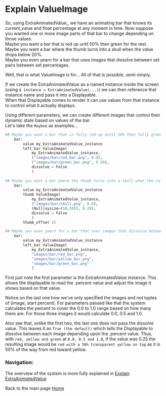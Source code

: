 # Explain ValueImage

So, using ExtraAnimatedValue,, we have an animating bar that knows its current_value and float percentage at any moment in time. Now suppose you wanted one or more image parts of that bar to change depending on those values.  
Maybe you want a bar that is red up until 50% then green for the rest.  
Maybe you want a bar where the thumb turns into a skull when the value drops below 20%.  
Maybe you even yearn for a bar that uses images that dissolve between set pairs between set percentages.

Well, that is what ValueImage is for... All of that is possible, semi simply.

If we create the ExtraAnimatedValue as a named instance inside the screen (using `$ instance = ExtraAnimatedValue(...)`) we can then reference that instance name and pass it into a Displayable.  
When that Displayable comes to render it can use values from that instance to control what it actually displays.

Using different parameters, we can create different images that control their dynamic state based on values of the bar.  
Let's take the `Maybe`s as examples...
```py
## Maybe you want a bar that is fully red up until 50% then fully green for the rest.
    bar:
        value my_ExtraAnimatedValue_instance
        left_bar ValueImage(
            my_ExtraAnimatedValue_instance,
            ("images/bar/red_bar.png", 0.0),
            ("images/bar/green_bar.png", 0.50),
            dissolve = False
            )
        
## Maybe you want a bar where the thumb turns into a skull when the value drops below 20%. 
    bar:
        value my_ExtraAnimatedValue_instance
        thumb ValueImage(
            my_ExtraAnimatedValue_instance,
            ("images/bar/skull.png", 0.0),
            (Null(xysize=(50,50)), 0.20),
            dissolve = False
            )
        thumb_offset 25

## Maybe you even yearn for a bar that uses images that dissolve between set pairs between set percentages.
    bar:
        value my_ExtraAnimatedValue_instance
        left_bar ValueImage(
            my_ExtraAnimatedValue_instance,
            "images/bar/red_bar.png",
            "images/bar/yellow_bar.png",
            "images/bar/green_bar.png"
            )
```
First just note the first parameter is the ExtraAnimatedValue instance. This allows the displayable to read the .percent value and adjust the image it shows based on that value.

Notice on the last one how we've only specified the images and not tuples of (image, start percent). For parameters passed like that the system calculates the percent to cover the 0.0 to 1.0 range based on how many there are. For those three images it would calculate 0.0, 0.5 and 1.0.

Also see that, unlike the first two, the last one does not pass the dissolve value. This leaves it as `True (the default)` which tells the Displayable to dissolve between each image depending upon the .percent value. Thus, with `red, yellow and green` at `0.0, 0.5 and 1.0`, if the value was 0.25 the resulting image would be `red with a 50% transparent yellow on top` as it is 50% of the way from red toward yellow.


### Navigation:

The overview of the system is more fully explained in [Explain ExtraAnimatedValue](explain_extra_animated_value.md)

Back to the main page [Home](README.md)
